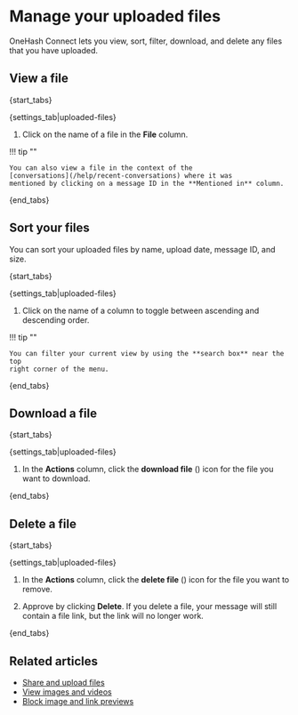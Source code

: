 # Manage your uploaded files

OneHash Connect lets you view, sort, filter, download, and delete any files that you have
uploaded.

## View a file

{start_tabs}

{settings_tab|uploaded-files}

1. Click on the name of a file in the **File** column.

!!! tip ""

    You can also view a file in the context of the
    [conversations](/help/recent-conversations) where it was
    mentioned by clicking on a message ID in the **Mentioned in** column.

{end_tabs}

## Sort your files

You can sort your uploaded files by name, upload date, message ID, and size.

{start_tabs}

{settings_tab|uploaded-files}

1. Click on the name of a column to toggle between ascending and descending order.

!!! tip ""

    You can filter your current view by using the **search box** near the top
    right corner of the menu.

{end_tabs}

## Download a file
{start_tabs}

{settings_tab|uploaded-files}

1. In the **Actions** column, click the **download file**
   (<i class="fa fa-download"></i>) icon for the file you want to download.

{end_tabs}

## Delete a file

{start_tabs}

{settings_tab|uploaded-files}

1. In the **Actions** column, click the **delete file**
   (<i class="fa fa-trash-o"></i>) icon for the file you want to remove.

1. Approve by clicking **Delete**. If you delete a file, your message will still
   contain a file link, but the link will no longer work.

{end_tabs}

## Related articles

* [Share and upload files](/help/share-and-upload-files)
* [View images and videos](/help/view-images-and-videos)
* [Block image and link previews](/help/allow-image-link-previews)
